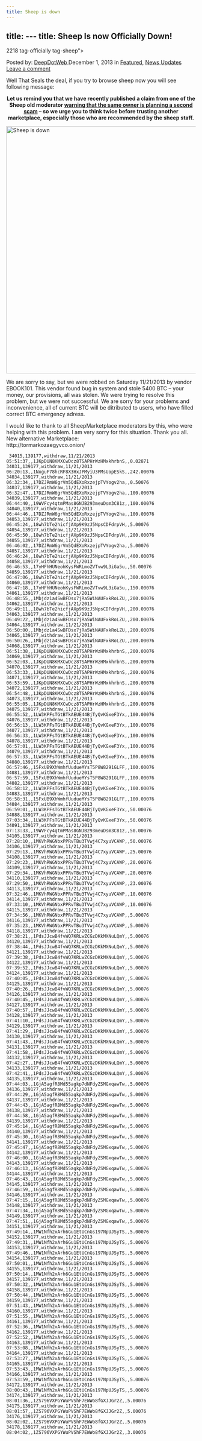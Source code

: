 ```yaml
---
title: Sheep is down
---
```

title: ---
title: Sheep Is now Officially Down!
---
2218  tag-officially tag-sheep">

<span>Posted by: <a href="https://www.deepdotweb.com/author/admin/" title="">DeepDotWeb </a></span>
<span>December 1, 2013</span>
<span>in <a href="https://www.deepdotweb.com/category/deepdot-news/" rel="category tag">Featured</a>, <a href="https://www.deepdotweb.com/category/news-updates/" rel="category tag">News Updates</a></span>
<span><a href="https://www.deepdotweb.com/2013/12/01/sheep-is-now-officially-down/#respond">Leave a comment</a></span>


<p>Well That Seals the deal, if you try to browse sheep now you will see following message:</p>
<p style="text-align: center;"><strong>Let us remind you that we have recently published a claim from one of the Sheep old moderator <a href="http://www.deepdotweb.com/2013/12/01/sheepmarketplace-owner-planning-a-second-scam/" target="_blank">warning that the same owner is planning a second scam</a> &#8211; so we urge you to think twice before trusting another marketplace, especially those who are recommended by the sheep staff.</strong></p>
<p><a href="/imgs/2013/12/sheep-down.jpg"><img class="aligncenter size-full wp-image-2219" alt="Sheep is down" src="https://www.deepdotweb.com/wp-content/uploads/2013/12/sheep-down.jpg" width="648" height="656" srcset="https://www.deepdotweb.com/wp-content/uploads/2013/12/sheep-down-55x55.jpg 55w, https://www.deepdotweb.com/wp-content/uploads/2013/12/sheep-down-50x50.jpg 50w" sizes="(max-width: 648px) 100vw, 648px"/></a></p>
<p>We are sorry to say, but we were robbed on Saturday 11/21/2013 by vendor EBOOK101. This vendor found bug in system and stole 5400 BTC &#8211; your money, our provisions, all was stolen. We were trying to resolve this problem, but we were not successful. We are sorry for your problems and inconvenience, all of current BTC will be ditributed to users, who have filled correct BTC emergency adress.</p>
<p>I would like to thank to all SheepMarketplace moderators by this, who were helping with this problem. I am very sorry for this situation. Thank you all.<br/>
    New alternative Marketplace:<br/>
    http://tormarkozaegyvco.onion/</p>
<p><code> 34015,139177,withdraw,11/21/2013 05:51:37,,1JKpDUN8KMXCwDcz8TSAPHrWzHMxkhrbnS,,0.02871 34031,139177,withdraw,11/21/2013 06:20:13,,1NxguF78hcRF8X3HxJPMyiU3PMsUopESkS,,242.00076 34034,139177,withdraw,11/21/2013 06:32:34,,17DZJRmW6grVm5QdEXoRxzejpTVYogv2ha,,0.50076 34037,139177,withdraw,11/21/2013 06:32:47,,17DZJRmW6grVm5QdEXoRxzejpTVYogv2ha,,100.00076 34039,139177,withdraw,11/21/2013 06:44:40,,19WVFcy4qtmPMas8GNJB293meuDsm3C81z,,100.00076 34040,139177,withdraw,11/21/2013 06:44:46,,17DZJRmW6grVm5QdEXoRxzejpTVYogv2ha,,100.00076 34053,139177,withdraw,11/21/2013 06:45:24,,18wh7bTe2hicfjAXp9K9zJ5NpsCDFdrpVH,,5.00076 34054,139177,withdraw,11/21/2013 06:45:50,,18wh7bTe2hicfjAXp9K9zJ5NpsCDFdrpVH,,200.00076 34055,139177,withdraw,11/21/2013 06:46:02,,17DZJRmW6grVm5QdEXoRxzejpTVYogv2ha,,5.00076 34057,139177,withdraw,11/21/2013 06:46:24,,18wh7bTe2hicfjAXp9K9zJ5NpsCDFdrpVH,,400.00076 34058,139177,withdraw,11/21/2013 06:46:53,,17yHFhHUNeohKysFWRLmoZVTvw9L3iGa5u,,50.00076 34059,139177,withdraw,11/21/2013 06:47:06,,18wh7bTe2hicfjAXp9K9zJ5NpsCDFdrpVH,,300.00076 34060,139177,withdraw,11/21/2013 06:47:18,,17yHFhHUNeohKysFWRLmoZVTvw9L3iGa5u,,150.00076 34061,139177,withdraw,11/21/2013 06:48:55,,1Mbjdz1a4SwBFDsx7jRa5WiNAUFxkRoLZU,,200.00076 34062,139177,withdraw,11/21/2013 06:49:11,,18wh7bTe2hicfjAXp9K9zJ5NpsCDFdrpVH,,200.00076 34063,139177,withdraw,11/21/2013 06:49:22,,1Mbjdz1a4SwBFDsx7jRa5WiNAUFxkRoLZU,,200.00076 34064,139177,withdraw,11/21/2013 06:50:00,,1Mbjdz1a4SwBFDsx7jRa5WiNAUFxkRoLZU,,200.00076 34065,139177,withdraw,11/21/2013 06:50:26,,1Mbjdz1a4SwBFDsx7jRa5WiNAUFxkRoLZU,,200.00076 34068,139177,withdraw,11/21/2013 06:51:38,,1JKpDUN8KMXCwDcz8TSAPHrWzHMxkhrbnS,,200.00076 34069,139177,withdraw,11/21/2013 06:52:03,,1JKpDUN8KMXCwDcz8TSAPHrWzHMxkhrbnS,,200.00076 34070,139177,withdraw,11/21/2013 06:53:33,,1JKpDUN8KMXCwDcz8TSAPHrWzHMxkhrbnS,,200.00076 34071,139177,withdraw,11/21/2013 06:53:59,,1JKpDUN8KMXCwDcz8TSAPHrWzHMxkhrbnS,,200.00076 34072,139177,withdraw,11/21/2013 06:54:48,,1JKpDUN8KMXCwDcz8TSAPHrWzHMxkhrbnS,,200.00076 34073,139177,withdraw,11/21/2013 06:55:05,,1JKpDUN8KMXCwDcz8TSAPHrWzHMxkhrbnS,,200.00076 34075,139177,withdraw,11/21/2013 06:55:52,,1LW3KPFsTGtBTkAEUE44BjTyQvKGxeF3Yx,,100.00076 34076,139177,withdraw,11/21/2013 06:56:13,,1LW3KPFsTGtBTkAEUE44BjTyQvKGxeF3Yx,,100.00076 34077,139177,withdraw,11/21/2013 06:56:33,,1LW3KPFsTGtBTkAEUE44BjTyQvKGxeF3Yx,,100.00076 34078,139177,withdraw,11/21/2013 06:57:01,,1LW3KPFsTGtBTkAEUE44BjTyQvKGxeF3Yx,,100.00076 34079,139177,withdraw,11/21/2013 06:57:33,,1LW3KPFsTGtBTkAEUE44BjTyQvKGxeF3Yx,,100.00076 34080,139177,withdraw,11/21/2013 06:57:46,,15FxUB9XhWmhfUudueMYsT5P8W8291GLFF,,100.00076 34081,139177,withdraw,11/21/2013 06:57:59,,15FxUB9XhWmhfUudueMYsT5P8W8291GLFF,,100.00076 34082,139177,withdraw,11/21/2013 06:58:12,,1LW3KPFsTGtBTkAEUE44BjTyQvKGxeF3Yx,,100.00076 34083,139177,withdraw,11/21/2013 06:58:31,,15FxUB9XhWmhfUudueMYsT5P8W8291GLFF,,100.00076 34084,139177,withdraw,11/21/2013 06:59:01,,1LW3KPFsTGtBTkAEUE44BjTyQvKGxeF3Yx,,50.00076 34088,139177,withdraw,11/21/2013 07:03:34,,1LW3KPFsTGtBTkAEUE44BjTyQvKGxeF3Yx,,50.00076 34091,139177,withdraw,11/21/2013 07:13:33,,19WVFcy4qtmPMas8GNJB293meuDsm3C81z,,50.00076 34105,139177,withdraw,11/21/2013 07:28:10,,1MKVhRWGNbxPPRvTBu3TVwj4C7xyuVCAWP,,50.00076 34106,139177,withdraw,11/21/2013 07:29:13,,1MKVhRWGNbxPPRvTBu3TVwj4C7xyuVCAWP,,25.00076 34108,139177,withdraw,11/21/2013 07:29:23,,1MKVhRWGNbxPPRvTBu3TVwj4C7xyuVCAWP,,20.00076 34109,139177,withdraw,11/21/2013 07:29:34,,1MKVhRWGNbxPPRvTBu3TVwj4C7xyuVCAWP,,20.00076 34110,139177,withdraw,11/21/2013 07:29:50,,1MKVhRWGNbxPPRvTBu3TVwj4C7xyuVCAWP,,23.00076 34113,139177,withdraw,11/21/2013 07:32:46,,1MKVhRWGNbxPPRvTBu3TVwj4C7xyuVCAWP,,10.00076 34114,139177,withdraw,11/21/2013 07:33:10,,1MKVhRWGNbxPPRvTBu3TVwj4C7xyuVCAWP,,10.00076 34115,139177,withdraw,11/21/2013 07:34:56,,1MKVhRWGNbxPPRvTBu3TVwj4C7xyuVCAWP,,5.00076 34116,139177,withdraw,11/21/2013 07:35:23,,1MKVhRWGNbxPPRvTBu3TVwj4C7xyuVCAWP,,5.00076 34118,139177,withdraw,11/21/2013 07:38:21,,1PdsJJcwB4fvWQ7KRLwZCGzDKkMXNuLQmY,,5.00076 34120,139177,withdraw,11/21/2013 07:38:44,,1PdsJJcwB4fvWQ7KRLwZCGzDKkMXNuLQmY,,5.00076 34121,139177,withdraw,11/21/2013 07:39:38,,1PdsJJcwB4fvWQ7KRLwZCGzDKkMXNuLQmY,,5.00076 34122,139177,withdraw,11/21/2013 07:39:52,,1PdsJJcwB4fvWQ7KRLwZCGzDKkMXNuLQmY,,5.00076 34124,139177,withdraw,11/21/2013 07:40:05,,1PdsJJcwB4fvWQ7KRLwZCGzDKkMXNuLQmY,,5.00076 34125,139177,withdraw,11/21/2013 07:40:26,,1PdsJJcwB4fvWQ7KRLwZCGzDKkMXNuLQmY,,5.00076 34126,139177,withdraw,11/21/2013 07:40:45,,1PdsJJcwB4fvWQ7KRLwZCGzDKkMXNuLQmY,,5.00076 34127,139177,withdraw,11/21/2013 07:40:57,,1PdsJJcwB4fvWQ7KRLwZCGzDKkMXNuLQmY,,5.00076 34128,139177,withdraw,11/21/2013 07:41:10,,1PdsJJcwB4fvWQ7KRLwZCGzDKkMXNuLQmY,,5.00076 34129,139177,withdraw,11/21/2013 07:41:29,,1PdsJJcwB4fvWQ7KRLwZCGzDKkMXNuLQmY,,5.00076 34130,139177,withdraw,11/21/2013 07:41:43,,1PdsJJcwB4fvWQ7KRLwZCGzDKkMXNuLQmY,,5.00076 34131,139177,withdraw,11/21/2013 07:41:58,,1PdsJJcwB4fvWQ7KRLwZCGzDKkMXNuLQmY,,5.00076 34132,139177,withdraw,11/21/2013 07:42:27,,1PdsJJcwB4fvWQ7KRLwZCGzDKkMXNuLQmY,,5.00076 34133,139177,withdraw,11/21/2013 07:42:41,,1PdsJJcwB4fvWQ7KRLwZCGzDKkMXNuLQmY,,5.00076 34135,139177,withdraw,11/21/2013 07:44:03,,1GjA5agfR8Md55agkp7dNFdyZSMGxqawTw,,5.00076 34136,139177,withdraw,11/21/2013 07:44:29,,1GjA5agfR8Md55agkp7dNFdyZSMGxqawTw,,5.00076 34137,139177,withdraw,11/21/2013 07:44:43,,1GjA5agfR8Md55agkp7dNFdyZSMGxqawTw,,5.00076 34138,139177,withdraw,11/21/2013 07:44:58,,1GjA5agfR8Md55agkp7dNFdyZSMGxqawTw,,5.00076 34139,139177,withdraw,11/21/2013 07:45:14,,1GjA5agfR8Md55agkp7dNFdyZSMGxqawTw,,5.00076 34140,139177,withdraw,11/21/2013 07:45:30,,1GjA5agfR8Md55agkp7dNFdyZSMGxqawTw,,5.00076 34141,139177,withdraw,11/21/2013 07:45:47,,1GjA5agfR8Md55agkp7dNFdyZSMGxqawTw,,5.00076 34142,139177,withdraw,11/21/2013 07:46:00,,1GjA5agfR8Md55agkp7dNFdyZSMGxqawTw,,5.00076 34143,139177,withdraw,11/21/2013 07:46:13,,1GjA5agfR8Md55agkp7dNFdyZSMGxqawTw,,5.00076 34144,139177,withdraw,11/21/2013 07:46:43,,1GjA5agfR8Md55agkp7dNFdyZSMGxqawTw,,5.00076 34145,139177,withdraw,11/21/2013 07:46:59,,1GjA5agfR8Md55agkp7dNFdyZSMGxqawTw,,5.00076 34146,139177,withdraw,11/21/2013 07:47:15,,1GjA5agfR8Md55agkp7dNFdyZSMGxqawTw,,5.00076 34148,139177,withdraw,11/21/2013 07:47:34,,1GjA5agfR8Md55agkp7dNFdyZSMGxqawTw,,5.00076 34149,139177,withdraw,11/21/2013 07:47:51,,1GjA5agfR8Md55agkp7dNFdyZSMGxqawTw,,5.00076 34151,139177,withdraw,11/21/2013 07:49:14,,1MW1Nfh2xArh6Gu1EtUCnGs197NpUJSyTS,,5.00076 34152,139177,withdraw,11/21/2013 07:49:31,,1MW1Nfh2xArh6Gu1EtUCnGs197NpUJSyTS,,5.00076 34153,139177,withdraw,11/21/2013 07:49:46,,1MW1Nfh2xArh6Gu1EtUCnGs197NpUJSyTS,,5.00076 34154,139177,withdraw,11/21/2013 07:50:01,,1MW1Nfh2xArh6Gu1EtUCnGs197NpUJSyTS,,5.00076 34155,139177,withdraw,11/21/2013 07:50:14,,1MW1Nfh2xArh6Gu1EtUCnGs197NpUJSyTS,,5.00076 34157,139177,withdraw,11/21/2013 07:50:32,,1MW1Nfh2xArh6Gu1EtUCnGs197NpUJSyTS,,5.00076 34158,139177,withdraw,11/21/2013 07:50:44,,1MW1Nfh2xArh6Gu1EtUCnGs197NpUJSyTS,,5.00076 34159,139177,withdraw,11/21/2013 07:51:43,,1MW1Nfh2xArh6Gu1EtUCnGs197NpUJSyTS,,5.00076 34160,139177,withdraw,11/21/2013 07:51:55,,1MW1Nfh2xArh6Gu1EtUCnGs197NpUJSyTS,,5.00076 34161,139177,withdraw,11/21/2013 07:52:36,,1MW1Nfh2xArh6Gu1EtUCnGs197NpUJSyTS,,5.00076 34162,139177,withdraw,11/21/2013 07:52:52,,1MW1Nfh2xArh6Gu1EtUCnGs197NpUJSyTS,,5.00076 34163,139177,withdraw,11/21/2013 07:53:08,,1MW1Nfh2xArh6Gu1EtUCnGs197NpUJSyTS,,5.00076 34164,139177,withdraw,11/21/2013 07:53:27,,1MW1Nfh2xArh6Gu1EtUCnGs197NpUJSyTS,,5.00076 34165,139177,withdraw,11/21/2013 07:53:43,,1MW1Nfh2xArh6Gu1EtUCnGs197NpUJSyTS,,5.00076 34166,139177,withdraw,11/21/2013 07:53:59,,1MW1Nfh2xArh6Gu1EtUCnGs197NpUJSyTS,,5.00076 34172,139177,withdraw,11/21/2013 08:00:43,,1MW1Nfh2xArh6Gu1EtUCnGs197NpUJSyTS,,5.00076 34174,139177,withdraw,11/21/2013 08:01:36,,1ZS796VXPGYWuPVShF7EWWo8fGXJJGr2Z,,5.00076 34175,139177,withdraw,11/21/2013 08:01:57,,1ZS796VXPGYWuPVShF7EWWo8fGXJJGr2Z,,5.00076 34176,139177,withdraw,11/21/2013 08:02:02,,1ZS796VXPGYWuPVShF7EWWo8fGXJJGr2Z,,5.00076 34178,139177,withdraw,11/21/2013 08:04:02,,1ZS796VXPGYWuPVShF7EWWo8fGXJJGr2Z,,3.00076 </code></p>
</div>
<span style="display:none"><a href="https://www.deepdotweb.com/tag/officially/" rel="tag">officially</a> <a href="https://www.deepdotweb.com/tag/sheep/" rel="tag">sheep</a>
Updated: 2013-12-01